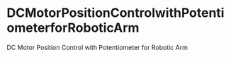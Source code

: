 # DCMotorPositionControlwithPotentiometerforRoboticArm
DC Motor Position Control with Potentiometer for Robotic Arm
